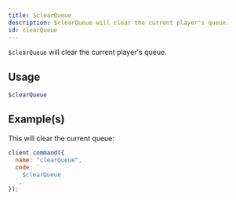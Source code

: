 ```yaml
---
title: $clearQueue
description: $clearQueue will clear the current player's queue.
id: clearQueue
---
```


`$clearQueue` will clear the current player's queue.

## Usage

```php
$clearQueue
```

## Example(s)

This will clear the current queue:

```javascript
client.command({
  name: "clearQueue",
  code: `
    $clearQueue
  `,
});
```

